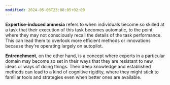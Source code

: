 ```yaml
---
modified: 2024-05-06T23:08:05+02:00
---
```

**Expertise-induced amnesia** refers to when individuals become so skilled at a task that their execution of this task becomes automatic, to the point where they may not consciously recall the details of the task performance. This can lead them to overlook more efficient methods or innovations because they're operating largely on autopilot.

**Entrenchment**, on the other hand, is a concept where experts in a particular domain may become so set in their ways that they are resistant to new ideas or ways of doing things. Their deep knowledge and established methods can lead to a kind of cognitive rigidity, where they might stick to familiar tools and strategies even when better ones are available.